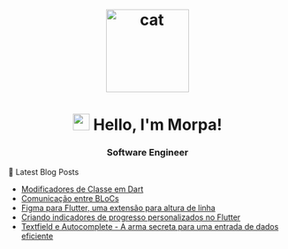 
<h1 align="center">
  <img src="https://media.giphy.com/media/xFkgeu7dhfgqqxJqmj/giphy.gif" alt="cat" width="150px" />
</h1>
</h1>

<h1 align="center">
  <img src="https://media.giphy.com/media/hvRJCLFzcasrR4ia7z/giphy.gif" width="30px"> Hello, I'm Morpa!
</h1>

<h3 align="center">Software Engineer</h3>


📕  Latest Blog Posts
<!-- BLOG-POST-LIST:START -->
- [Modificadores de Classe em Dart](https://morpa.site/blog/class-modifiers/)
- [Comunicação entre BLoCs](https://morpa.site/blog/bloc-mediator/)
- [Figma para Flutter, uma extensão para altura de linha](https://morpa.site/blog/figma-flutter/)
- [Criando indicadores de progresso personalizados no Flutter](https://morpa.site/blog/custom-loader/)
- [Textfield e Autocomplete - A arma secre­ta para uma entrada de dados eficiente](https://morpa.site/blog/textfield-autocomplete/)
<!-- BLOG-POST-LIST:END -->
